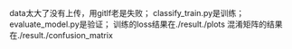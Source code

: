 data太大了没有上传，用gitlf老是失败；
classify_train.py是训练；evaluate_model.py是验证；
训练的loss结果在./result./plots
混淆矩阵的结果在./result./confusion_matrix
